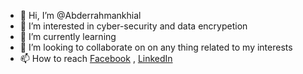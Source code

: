 - 👋 Hi, I’m @Abderrahmankhial
- 👀 I’m interested in cyber-security and data encrypetion
- 🌱 I’m currently learning 
- 💞️ I’m looking to collaborate on on any thing related to my interests
- 📫 How to reach [Facebook](https://www.facebook.com/abdoukhaial)  , [LinkedIn](https://www.linkedin.com/in/abderrahman-khial-b264bb247/)

<!---
Abderrahmankhial/Abderrahmankhial is a ✨ special ✨ repository because its `README.md` (this file) appears on your GitHub profile.
You can click the Preview link to take a look at your changes.
--->
